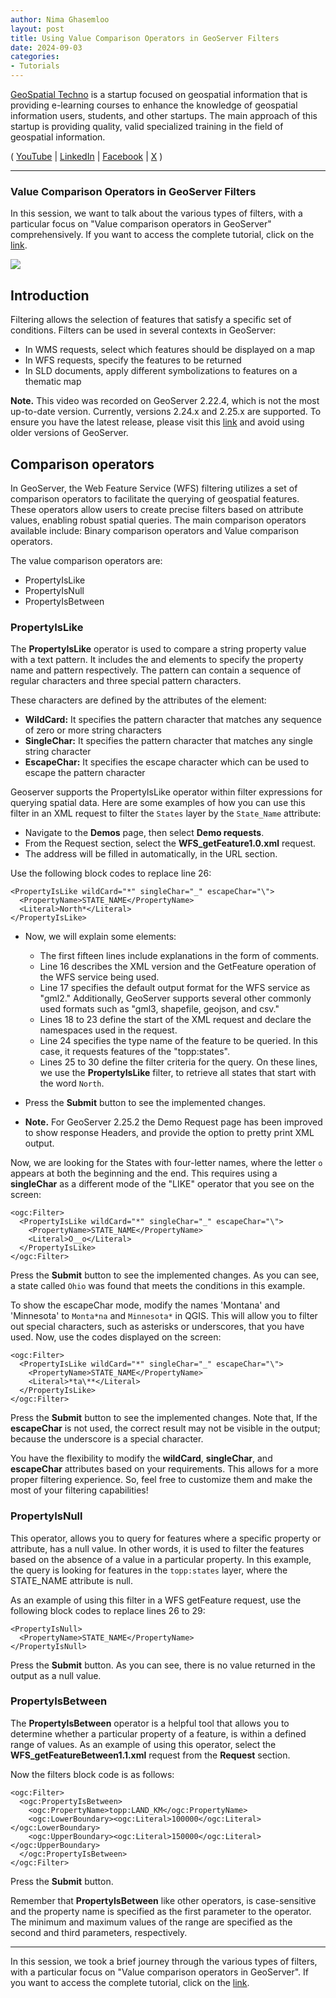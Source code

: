 ```yaml
---
author: Nima Ghasemloo
layout: post
title: Using Value Comparison Operators in GeoServer Filters
date: 2024-09-03
categories:   
- Tutorials
---
```


[GeoSpatial Techno](https://www.youtube.com/@geospatialtechno) is a startup focused on geospatial information that is providing e-learning courses to enhance the knowledge of geospatial information users, students, and other startups. The main approach of this startup is providing quality, valid specialized training in the field of geospatial information.

( [YouTube](https://www.youtube.com/@geospatialtechno)
| [LinkedIn](https://www.linkedin.com/in/geospatialtechno)
| [Facebook](https://www.facebook.com/geospatialtechno)
| [X](https://twitter.com/geospatialtechn)
)

----

### Value Comparison Operators in GeoServer Filters
In this session, we want to talk about the various types of filters, with a particular focus on "Value comparison operators in GeoServer" comprehensively. If you want to access the complete tutorial, click on the [link](https://www.youtube.com/watch?v=Qcmvr9WS8S8&list=PL_ITaxp1Ob4sjk24Stboa5XbO0LGdEKbL).

[![](https://img.youtube.com/vi/Qcmvr9WS8S8/0.jpg)](https://www.youtube.com/watch?v=Qcmvr9WS8S8&list=PL_ITaxp1Ob4sjk24Stboa5XbO0LGdEKbL)

## Introduction
Filtering allows the selection of features that satisfy a specific set of conditions. Filters can be used in several contexts in GeoServer:
- In WMS requests, select which features should be displayed on a map
- In WFS requests, specify the features to be returned
- In SLD documents, apply different symbolizations to features on a thematic map

**Note.** This video was recorded on GeoServer 2.22.4, which is not the most up-to-date version. Currently, versions 2.24.x and 2.25.x are supported. To ensure you have the latest release, please visit this [link](https://geoserver.org/download/) and avoid using older versions of GeoServer.

## Comparison operators
In GeoServer, the Web Feature Service (WFS) filtering utilizes a set of comparison operators to facilitate the querying of geospatial features. These operators allow users to create precise filters based on attribute values, enabling robust spatial queries. The main comparison operators available include: Binary comparison operators and Value comparison operators.

The value comparison operators are:
- PropertyIsLike
- PropertyIsNull
- PropertyIsBetween

### PropertyIsLike
The **PropertyIsLike** operator is used to compare a string property value with a text pattern. It includes the <PropertyName> and <Literal> elements to specify the property name and pattern respectively. The pattern can contain a sequence of regular characters and three special pattern characters.

These characters are defined by the attributes of the <PropertyIsLike> element:
- **WildCard:** It specifies the pattern character that matches any sequence of zero or more string characters
- **SingleChar:** It specifies the pattern character that matches any single string character
- **EscapeChar:** It specifies the escape character which can be used to escape the pattern character

Geoserver supports the PropertyIsLike operator within filter expressions for querying spatial data. Here are some examples of how you can use this filter in an XML request to filter the `States` layer by the `State_Name` attribute:

- Navigate to the **Demos** page, then select **Demo requests**.
- From the Request section, select the **WFS_getFeature1.0.xml** request.
- The address will be filled in automatically, in the URL section.

Use the following block codes to replace line 26:

    <PropertyIsLike wildCard="*" singleChar="_" escapeChar="\">
      <PropertyName>STATE_NAME</PropertyName>
      <Literal>North*</Literal>
    </PropertyIsLike>	
	   
- Now, we will explain some elements:
  -  The first fifteen lines include explanations in the form of comments.
  -  Line 16 describes the XML version and the GetFeature operation of the WFS service being used.
  -  Line 17 specifies the default output format for the WFS service as "gml2." Additionally, GeoServer supports several other commonly used formats such as "gml3, shapefile, geojson, and csv."
  -  Lines 18 to 23 define the start of the XML request and declare the namespaces used in the request.
  -  Line 24 specifies the type name of the feature to be queried. In this case, it requests features of the "topp:states".
  -  Lines 25 to 30 define the filter criteria for the query. On these lines, we use the **PropertyIsLike** filter, to retrieve all states that start with the word `North`.

- Press the **Submit** button to see the implemented changes.

- **Note.** For GeoServer 2.25.2 the Demo Request page has been improved to show response Headers, and provide the option to pretty print XML output.

Now, we are looking for the States with four-letter names, where the letter `o` appears at both the beginning and the end. This requires using a **singleChar** as a different mode of the "LIKE" operator that you see on the screen:

    <ogc:Filter>
      <PropertyIsLike wildCard="*" singleChar="_" escapeChar="\">
        <PropertyName>STATE_NAME</PropertyName>
        <Literal>O__o</Literal>
      </PropertyIsLike>
    </ogc:Filter>

Press the **Submit** button to see the implemented changes. As you can see, a state called `Ohio` was found that meets the conditions in this example.

To show the escapeChar mode, modify the names 'Montana' and 'Minnesota' to `Monta*na` and `Minnesota*` in QGIS. This will allow you to filter out special characters, such as asterisks or underscores, that you have used. Now, use the codes displayed on the screen:

    <ogc:Filter>
      <PropertyIsLike wildCard="*" singleChar="_" escapeChar="\">
        <PropertyName>STATE_NAME</PropertyName>
        <Literal>*ta\**</Literal>
      </PropertyIsLike>
    </ogc:Filter>

Press the **Submit** button to see the implemented changes. Note that, If the **escapeChar** is not used, the correct result may not be visible in the output; because the underscore is a special character.

You have the flexibility to modify the **wildCard**, **singleChar**, and **escapeChar** attributes based on your requirements. This allows for a more proper filtering experience. So, feel free to customize them and make the most of your filtering capabilities! 

### PropertyIsNull
This operator, allows you to query for features where a specific property or attribute, has a null value. In other words, it is used to filter the features based on the absence of a value in a particular property.
In this example, the query is looking for features in the `topp:states` layer, where the STATE_NAME attribute is null.

As an example of using this filter in a WFS getFeature request, use the following block codes to replace lines 26 to 29:

    <PropertyIsNull>
      <PropertyName>STATE_NAME</PropertyName>
    </PropertyIsNull>
	
Press the **Submit** button. As you can see, there is no value returned in the output as a null value.

### PropertyIsBetween
The **PropertyIsBetween** operator is a helpful tool that allows you to determine whether a particular property of a feature, is within a defined range of values. As an example of using this operator, select the **WFS_getFeatureBetween1.1.xml** request from the **Request** section.

Now the filters block code is as follows:

    <ogc:Filter>
      <ogc:PropertyIsBetween>
        <ogc:PropertyName>topp:LAND_KM</ogc:PropertyName>
        <ogc:LowerBoundary><ogc:Literal>100000</ogc:Literal></ogc:LowerBoundary>
        <ogc:UpperBoundary><ogc:Literal>150000</ogc:Literal></ogc:UpperBoundary>
      </ogc:PropertyIsBetween>
    </ogc:Filter>

Press the **Submit** button.

Remember that **PropertyIsBetween** like other operators, is case-sensitive and the property name is specified as the first parameter to the operator. The minimum and maximum values of the range are specified as the second and third parameters, respectively.

----

In this session, we took a brief journey through the various types of filters, with a particular focus on "Value comparison operators in GeoServer". If you want to access the complete tutorial, click on the  [link](https://www.youtube.com/watch?v=Qcmvr9WS8S8&list=PL_ITaxp1Ob4sjk24Stboa5XbO0LGdEKbL).